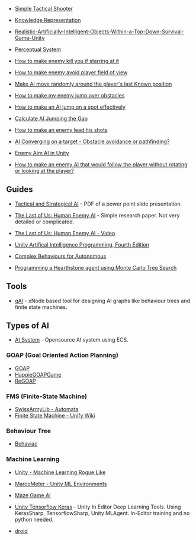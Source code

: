 * [Simple Tactical Shooter](https://github.com/AlexJohnKennedy/SimpleTacticalShooter)
* [Knowledge Representation](https://github.com/chris-gong/knowledge-representation)
* [Realistic-Artificially-Intelligent-Objects-Within-a-Top-Down-Survival-Game-Unity](https://github.com/CBerger1997/Realistic-Artificially-Intelligent-Objects-Within-a-Top-Down-Survival-Game-Unity-)
* [Perceptual System](https://github.com/IceLanguage/LinHoweGameAlgorithm/tree/master/Assets/Scripts/08-PerceptualSystem)

* [How to make enemy kill you if starring at it](https://answers.unity.com/questions/319733/how-to-make-enemy-kill-you-if-starring-at-it.html)
* [How to make enemy avoid player field of view](https://answers.unity.com/questions/988301/how-to-make-enemy-avoid-player-field-of-view.html)
* [Make AI move randomly around the player's last Known position](https://answers.unity.com/questions/1264164/making-the-ai-move-randomly-around-the-players-las.html)
* [How to make my enemy jump over obstacles](https://answers.unity.com/questions/172740/finalyy-my-first-game-in-unity-you-must-see-this.html)
* [How to make an AI jump on a spot effectively](https://gamedev.stackexchange.com/questions/37916/making-ai-jump-on-a-spot-effectively)
* [Calculate AI Jumping the Gap](https://answers.unity.com/questions/973058/calculate-ai-jumping-the-gap.html)
* [How to make an enemy lead his shots](https://answers.unity.com/questions/506772/how-do-i-make-an-enemy-lead-his-shots.html)

* [AI Converging on a target - Obstacle avoidance or pathfinding?](https://answers.unity.com/questions/396309/ai-converging-on-a-target-obstacle-avoidance-or-pa.html)

* [Enemy Aim AI in Unity](http://www.theappguruz.com/blog/enemy-aim-ai-unity)
* [How to make an enemy AI that would follow the player without rotating or looking at the player?](https://stackoverflow.com/questions/16844020/how-to-make-an-enemy-ai-that-would-follow-the-player-without-rotating-or-looking)
## Guides
* [Tactical and Strategical AI](http://www.cse.scu.edu/~tschwarz/COEN129/PPT/Tactical%20and%20Strategical%20AI.pdf) - PDF of a power point slide presentation.
* [The Last of Us: Human Enemy AI](http://gamelabgraz.com/wp-content/uploads/2017/02/Humam-AI-summary.pdf) - Simple research paper.  Not very detailed or complicated.
* [The Last of Us: Human Enemy AI - Video](http://www.gdcvault.com/play/1020338/The-Last-of-Us-Human)
* [Unity Artifical Intelligence Programming, Fourth Edition](https://github.com/PacktPublishing/Unity-Artificial-Intelligence-Programming-Fourth-Edition)
* [Complex Behaviours for Autonomous](http://pievisdev.blogspot.com/2015/05/complex-behaviours-for-autonomous.html)

* [Programming a Hearthstone agent using Monte Carlo Tree Search](https://daim.idi.ntnu.no/masteroppgaver/014/14750/masteroppgave.pdf)

## Tools

* [qAI](https://github.com/jlreymendez/qAI) - xNode based tool for designing AI graphs like behaviour trees and finite state machines.
## Types of AI

* [AI System](https://github.com/BuildingBetterGames/AISystem) - Opensource AI system using ECS.

### GOAP (Goal Oriented Action Planning)
* [GOAP](https://github.com/sploreg/goap)
* [HappieGOAPGame](https://github.com/anneomcl/HappieGOAPGame)
* [ReGOAP](https://github.com/luxkun/ReGoap)

### FMS (Finite-State Machine)
* [SwissArmyLib - Automata](https://github.com/ArchonInteractive/SwissArmyLib/tree/master/Archon.SwissArmyLib/Automata)
* [Finite State Machine - Unify Wiki](http://wiki.unity3d.com/index.php?title=Finite_State_Machine)

### Behaviour Tree
* [Behaviac](https://github.com/Tencent/behaviac)
### Machine Learning
* [Unity - Machine Learning Rogue Like](https://github.com/UnityTechnologies/MachineLearningRoguelike)
* [MarcoMeter - Unity ML Environments](https://github.com/MarcoMeter/Unity-ML-Environments)
* [Maze Game AI](https://github.com/tavik000/MazeGameAI)

* [Unity Tensorflow Keras](https://github.com/tcmxx/UnityTensorflowKeras) - Unity In Editor Deep Learning Tools. Using KerasSharp, TensorflowSharp, Unity MLAgent. In-Editor training and no python needed. 

* [droid](https://github.com/sintefneodroid/droid)
